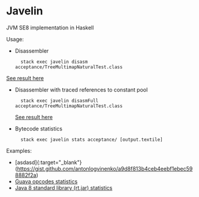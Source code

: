 Javelin
=======
JVM SE8 implementation in Haskell

Usage:
* Disassembler

        stack exec javelin disasm acceptance/TreeMultimapNaturalTest.class
 <a href="https://gist.github.com/antonlogvinenko/9a6dcc4dbabe0acef90df3a7f9fd7d0b" target="_blank">See result here</a>

* Disassembler with traced references to constant pool

        stack exec javelin disasmFull acceptance/TreeMultimapNaturalTest.class
  <a href="https://gist.github.com/antonlogvinenko/cdc157a251efe965b9af2244ba41fcf6" target="_blank">See result here</a>

* Bytecode statistics

        stack exec javelin stats acceptance/ [output.textile]
 Examples:
 * [asdasd]{:target="_blank"}(https://gist.github.com/antonlogvinenko/a9d8f813b4ceb4eebf1ebec598882f2a)
 * <a href="https://gist.github.com/antonlogvinenko/a9d8f813b4ceb4eebf1ebec598882f2a" target="_blank">Guava opcodes statistics</a>
 * <a href="https://gist.github.com/antonlogvinenko/e5461abdd1431c231a6a8e7734c04a05" target="_blank">Java 8 standard library (rt.jar) statistics</a>